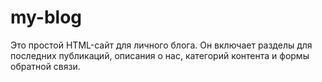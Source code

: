# my-blog
Это простой HTML-сайт для личного блога. Он включает разделы для последних публикаций, описания о нас, категорий контента и формы обратной связи.
